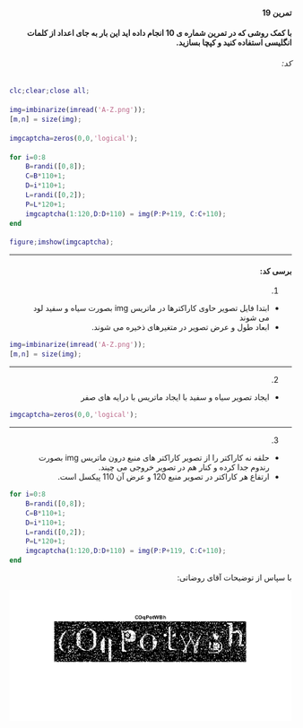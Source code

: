 <div dir="rtl">

#### تمرین 19
#### با کمک روشی که در تمرین شماره ی 10 انجام داده اید این بار به جای اعداد از کلمات انگلیسی استفاده کنید و کپچا بسازید. <br />



###### کد:
</div>

```matlab
clc;clear;close all;

img=imbinarize(imread('A-Z.png'));
[m,n] = size(img);

imgcaptcha=zeros(0,0,'logical');

for i=0:8
    B=randi([0,8]);
    C=B*110+1;
    D=i*110+1;
    L=randi([0,2]);
    P=L*120+1;
    imgcaptcha(1:120,D:D+110) = img(P:P+119, C:C+110);
end    

figure;imshow(imgcaptcha);
```

<div dir="rtl">

---
#### برسی کد:
1. <br/>
- ابتدا فایل تصویر حاوی کاراکترها در ماتریس img بصورت سیاه و سفید لود می شوند
- ابعاد طول و عرض تصویر در متغیرهای ذخیره می شوند.
</div>

```matlab
img=imbinarize(imread('A-Z.png'));
[m,n] = size(img);
```
---
<div dir="rtl">

2. 
- ایجاد تصویر سیاه و سفید  با ایجاد ماتریس با درایه های صفر <br />
</div>

```matlab
imgcaptcha=zeros(0,0,'logical');
```
---
<div dir="rtl">

3. 
-  حلقه نه کاراکتر را از تصویر کاراکتر های منبع درون ماتریس img بصورت رندوم جدا کرده و کنار هم در تصویر خروجی می چیند.
- ارتفاع هر کاراکتر در تصویر منبع 120  و عرض آن 110 پیکسل است.
</div>

```matlab
for i=0:8
    B=randi([0,8]);
    C=B*110+1;
    D=i*110+1;
    L=randi([0,2]);
    P=L*120+1;
    imgcaptcha(1:120,D:D+110) = img(P:P+119, C:C+110);
end    
```
<div dir="rtl">
با سپاس از توضیحات آقای روضاتی:<br />
</div>

![Image of Yaktocat](result.png)